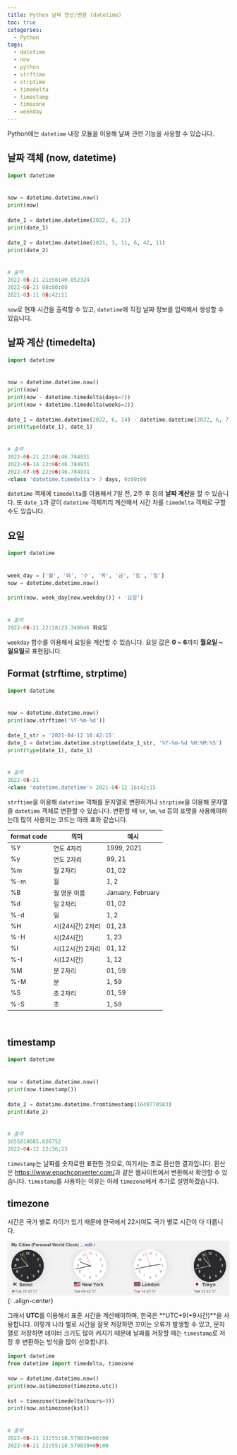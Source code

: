 ```yaml
---
title: Python 날짜 연산/변환 (datetime)
toc: true
categories:
  - Python
tags:
  - datetime
  - now
  - python
  - strftime
  - strptime
  - timedelta
  - timestamp
  - timezone
  - weekday
---
```


Python에는 `datetime` 내장 모듈을 이용해 날짜 관련 기능을 사용할 수 있습니다.

## **날짜 객체 (now, datetime)**

```python
import datetime


now = datetime.datetime.now()
print(now)

date_1 = datetime.datetime(2022, 6, 21)
print(date_1)

date_2 = datetime.datetime(2021, 3, 11, 6, 42, 11)
print(date_2)


# 출력
2022-06-21 21:58:40.852324
2022-06-21 00:00:00
2021-03-11 06:42:11
```

`now`로 현재 시간을 출력할 수 있고, `datetime`에 직접 날짜 정보를 입력해서 생성할 수 있습니다.
<br>

## **날짜 계산 (timedelta)**

```python
import datetime


now = datetime.datetime.now()
print(now)
print(now - datetime.timedelta(days=7))
print(now + datetime.timedelta(weeks=2))

date_1 = datetime.datetime(2022, 6, 14) - datetime.datetime(2022, 6, 7)
print(type(date_1), date_1)


# 출력
2022-06-21 22:06:46.784931
2022-06-14 22:06:46.784931
2022-07-05 22:06:46.784931
<class 'datetime.timedelta'> 7 days, 0:00:00
```

`datetime` 객체에 `timedelta`를 이용해서 7일 전, 2주 후 등의 **날짜 계산**을 할 수 있습니다. 또 `date_1`과 같이 `datetime` 객체끼리 계산해서 시간 차를 `timedelta` 객체로 구할 수도 있습니다.
<br>

## **요일**

```python
import datetime


week_day = ['월', '화', '수', '목', '금', '토', '일']
now = datetime.datetime.now()

print(now, week_day[now.weekday()] + '요일')


# 출력
2022-06-21 22:18:23.340046 화요일
```

`weekday` 함수를 이용해서 요일을 계산할 수 있습니다. 요일 값은 **0 ~ 6**까지 **월요일 ~ 일요일**로 표현됩니다.
<br>

## **Format (strftime, strptime)**

```python
import datetime


now = datetime.datetime.now()
print(now.strftime('%Y-%m-%d'))

date_1_str = '2021-04-12 16:42:15'
date_1 = datetime.datetime.strptime(date_1_str, '%Y-%m-%d %H:%M:%S')
print(type(date_1), date_1)


# 출력
2022-06-21
<class 'datetime.datetime'> 2021-04-12 16:42:15
```

`strftime`을 이용해 `datetime` 객체를 문자열로 변환하거나 `strptime`을 이용해 문자열을 `datetime` 객체로 변환할 수 있습니다. 변환할 때 `%Y`, `%m`, `%d` 등의 포맷을 사용해야하는데 많이 사용되는 코드는 아래 표와 같습니다.

| **format code** | **의미** | **예시** |
| --- | --- | --- |
| %Y | 연도 4자리 | 1999, 2021 |
| %y | 연도 2자리 | 99, 21 |
| %m | 월 2자리 | 01, 02 |
| %-m | 월 | 1, 2 |
| %B | 월 영문 이름 | January, February |
| %d | 일 2자리 | 01, 02 |
| %-d | 일 | 1, 2 |
| %H | 시(24시간) 2자리 | 01, 23 |
| %-H | 시(24시간) | 1, 23 |
| %I | 시(12시간) 2자리 | 01, 12 |
| %-I | 시(12시간) | 1, 12 |
| %M | 분 2자리 | 01, 59 |
| %-M | 분 | 1, 59 |
| %S | 초 2자리 | 01, 59 |
| %-S | 초 | 1, 59 |

<br>

## **timestamp**

```python
import datetime


now = datetime.datetime.now()
print(now.timestamp())

date_2 = datetime.datetime.fromtimestamp(1649770583)
print(date_2)


# 출력
1655818685.626752
2022-04-12 22:36:23
```

`timestamp`는 날짜를 숫자로만 표현한 것으로, 여기서는 초로 환산한 결과입니다. 환산은 <https://www.epochconverter.com/>과 같은 웹사이트에서 변환해서 확인할 수 있습니다. `timestamp`를 사용하는 이유는 아래 `timezone`에서 추가로 설명하겠습니다.
<br>

## **timezone**

시간은 국가 별로 차이가 있기 때문에 한국에서 22시여도 국가 별로 시간이 다 다릅니다.

![](/assets/images/posts/2022-6-21-python-datetime/img-1.png){: .align-center}

그래서 **UTC**를 이용해서 표준 시간을 계산해야하며, 한국은 **UTC+9(+9시간)**을 사용합니다. 이렇게 나라 별로 시간을 잘못 저장하면 꼬이는 오류가 발생할 수 있고, 문자열로 저장하면 데이터 크기도 많이 커지기 때문에 날짜를 저장할 때는 `timestamp`로 저장 후 변환하는 방식을 많이 선호합니다.

```python
import datetime
from datetime import timedelta, timezone

now = datetime.datetime.now()
print(now.astimezone(timezone.utc))

kst = timezone(timedelta(hours=9))
print(now.astimezone(kst))


# 출력
2022-06-21 13:55:18.579839+00:00
2022-06-21 22:55:18.579839+09:00
```
